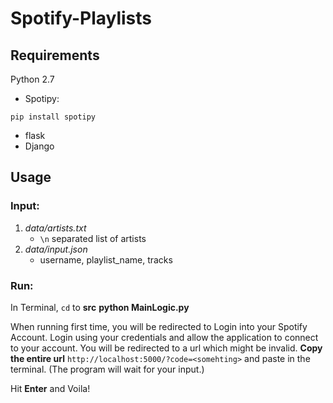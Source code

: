 # Spotify-Playlists

## Requirements
Python 2.7
* Spotipy: 
```
pip install spotipy
```

* flask
* Django

## Usage
### Input:
1. *data/artists.txt*
	* `\n` separated list of artists
2. *data/input.json*
	* username, playlist_name, tracks

### Run:
In Terminal, `cd` to **src**
**python MainLogic.py**

When running first time, you will be redirected to Login into your Spotify Account. Login using your credentials and allow the application to connect to your account.
You will be redirected to a url which might be invalid. 
**Copy the entire url**
`http://localhost:5000/?code=<somehting>`
and paste in the terminal. (The program will wait for your input.)

Hit **Enter** and Voila!
